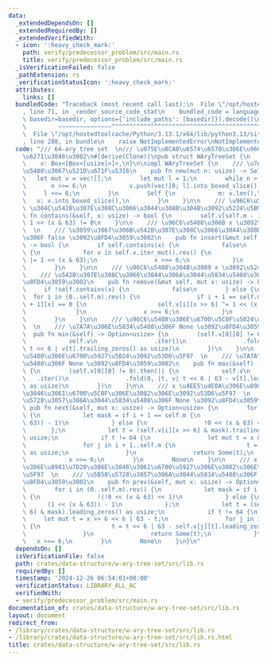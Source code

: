 ```yaml
---
data:
  _extendedDependsOn: []
  _extendedRequiredBy: []
  _extendedVerifiedWith:
  - icon: ':heavy_check_mark:'
    path: verify/predecessor_problem/src/main.rs
    title: verify/predecessor_problem/src/main.rs
  _isVerificationFailed: false
  _pathExtension: rs
  _verificationStatusIcon: ':heavy_check_mark:'
  attributes:
    links: []
  bundledCode: "Traceback (most recent call last):\n  File \"/opt/hostedtoolcache/Python/3.13.1/x64/lib/python3.13/site-packages/onlinejudge_verify/documentation/build.py\"\
    , line 71, in _render_source_code_stat\n    bundled_code = language.bundle(stat.path,\
    \ basedir=basedir, options={'include_paths': [basedir]}).decode()\n          \
    \         ~~~~~~~~~~~~~~~^^^^^^^^^^^^^^^^^^^^^^^^^^^^^^^^^^^^^^^^^^^^^^^^^^^^^^^^^^^^^^^^^^\n\
    \  File \"/opt/hostedtoolcache/Python/3.13.1/x64/lib/python3.13/site-packages/onlinejudge_verify/languages/rust.py\"\
    , line 288, in bundle\n    raise NotImplementedError\nNotImplementedError\n"
  code: "/// 64-ary tree set  \n/// \u975E\u8CA0\u6574\u6570\u306E\u96C6\u5408\u3092\
    \u6271\u3046\u3002\n#[derive(Clone)]\npub struct WAryTreeSet {\n    m: usize,\n\
    \    v: Box<[Box<[usize]>]>,\n}\n\nimpl WAryTreeSet {\n    /// \u7A7A\u306E\u96C6\
    \u5408\u3067\u521D\u671F\u5316\n    pub fn new(mut n: usize) -> Self {\n     \
    \   let mut v = vec![];\n        let mut l = 1;\n        while n > 0 {\n     \
    \       n >>= 6;\n            v.push(vec![0; l].into_boxed_slice());\n       \
    \     l <<= 6;\n        }\n        Self {\n            m: v.len(),\n         \
    \   v: v.into_boxed_slice(),\n        }\n    }\n\n    /// \u96C6\u5408\u306B x\
    \ \u304C\u542B\u307E\u308C\u3066\u3044\u308B\u304B\u3092\u5224\u5B9A\n    pub\
    \ fn contains(&self, x: usize) -> bool {\n        self.v[self.m - 1][x >> 6] &\
    \ 1 << (x & 63) != 0\n    }\n\n    /// \u96C6\u5408\u306B x \u3092\u8FFD\u52A0\
    \  \n    /// \u3059\u3067\u306B\u542B\u307E\u308C\u3066\u3044\u308B\u5834\u5408\
    \u306F false \u3092\u8FD4\u3059\u3002\n    pub fn insert(&mut self, mut x: usize)\
    \ -> bool {\n        if self.contains(x) {\n            false\n        } else\
    \ {\n            for v in self.v.iter_mut().rev() {\n                v[x >> 6]\
    \ |= 1 << (x & 63);\n                x >>= 6;\n            }\n            true\n\
    \        }\n    }\n\n    /// \u96C6\u5408\u304B\u3089 x \u3092\u524A\u9664  \n\
    \    /// \u542B\u307E\u308C\u3066\u3044\u306A\u3044\u5834\u5408\u306F false \u3092\
    \u8FD4\u3059\u3002\n    pub fn remove(&mut self, mut x: usize) -> bool {\n   \
    \     if !self.contains(x) {\n            false\n        } else {\n          \
    \  for i in (0..self.m).rev() {\n                if i + 1 == self.m || self.v[i\
    \ + 1][x] == 0 {\n                    self.v[i][x >> 6] ^= 1 << (x & 63);\n  \
    \              }\n                x >>= 6;\n            }\n            true\n\
    \        }\n    }\n\n    /// \u96C6\u5408\u306E\u6700\u5C0F\u5024\u3092\u53D6\u5F97\
    \  \n    /// \u7A7A\u306E\u5834\u5408\u306F None \u3092\u8FD4\u3059\u3002\n  \
    \  pub fn min(&self) -> Option<usize> {\n        (self.v[0][0] != 0).then(|| {\n\
    \            self.v\n                .iter()\n                .fold(0, |t, v|\
    \ t << 6 | v[t].trailing_zeros() as usize)\n        })\n    }\n\n    /// \u96C6\
    \u5408\u306E\u6700\u5927\u5024\u3092\u53D6\u5F97  \n    /// \u7A7A\u306E\u5834\
    \u5408\u306F None \u3092\u8FD4\u3059\u3002\n    pub fn max(&self) -> Option<usize>\
    \ {\n        (self.v[0][0] != 0).then(|| {\n            self.v\n             \
    \   .iter()\n                .fold(0, |t, v| t << 6 | 63 - v[t].leading_zeros()\
    \ as usize)\n        })\n    }\n\n    /// x \u4EE5\u4E0A\u306E\u8981\u7D20\u306E\
    \u3046\u3061\u6700\u5C0F\u306E\u3082\u306E\u3092\u53D6\u5F97  \n    /// \u5B58\
    \u5728\u3057\u306A\u3044\u5834\u5408\u306F None \u3092\u8FD4\u3059\u3002\n   \
    \ pub fn next(&self, mut x: usize) -> Option<usize> {\n        for i in (0..self.m).rev()\
    \ {\n            let mask = if i + 1 == self.m {\n                !((1 << (x &\
    \ 63)) - 1)\n            } else {\n                !0 << (x & 63) << 1\n     \
    \       };\n            let t = (self.v[i][x >> 6] & mask).trailing_zeros() as\
    \ usize;\n            if t != 64 {\n                let mut t = x & !63 | t;\n\
    \                for j in i + 1..self.m {\n                    t = t << 6 | self.v[j][t].trailing_zeros()\
    \ as usize;\n                }\n                return Some(t);\n            }\n\
    \            x >>= 6;\n        }\n        None\n    }\n\n    /// x \u4EE5\u4E0B\
    \u306E\u8981\u7D20\u306E\u3046\u3061\u6700\u5927\u306E\u3082\u306E\u3092\u53D6\
    \u5F97  \n    /// \u5B58\u5728\u3057\u306A\u3044\u5834\u5408\u306F None \u3092\
    \u8FD4\u3059\u3002\n    pub fn prev(&self, mut x: usize) -> Option<usize> {\n\
    \        for i in (0..self.m).rev() {\n            let mask = if i + 1 == self.m\
    \ {\n                !(!0 << (x & 63) << 1)\n            } else {\n          \
    \      (1 << (x & 63)) - 1\n            };\n            let t = (self.v[i][x >>\
    \ 6] & mask).leading_zeros() as usize;\n            if t != 64 {\n           \
    \     let mut t = x >> 6 << 6 | 63 - t;\n                for j in i + 1..self.m\
    \ {\n                    t = t << 6 | 63 - self.v[j][t].leading_zeros() as usize;\n\
    \                }\n                return Some(t);\n            }\n         \
    \   x >>= 6;\n        }\n        None\n    }\n}\n"
  dependsOn: []
  isVerificationFile: false
  path: crates/data-structure/w-ary-tree-set/src/lib.rs
  requiredBy: []
  timestamp: '2024-12-26 06:54:01+00:00'
  verificationStatus: LIBRARY_ALL_AC
  verifiedWith:
  - verify/predecessor_problem/src/main.rs
documentation_of: crates/data-structure/w-ary-tree-set/src/lib.rs
layout: document
redirect_from:
- /library/crates/data-structure/w-ary-tree-set/src/lib.rs
- /library/crates/data-structure/w-ary-tree-set/src/lib.rs.html
title: crates/data-structure/w-ary-tree-set/src/lib.rs
---
```

